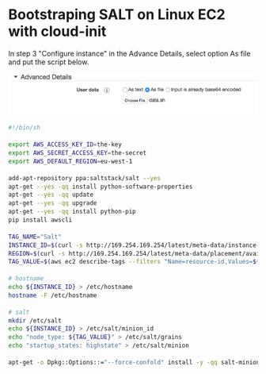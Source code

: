 Bootstraping SALT on Linux EC2 with cloud-init
==============================================

In step 3 "Configure instance" in the Advance Details, select option As file and
put the script below.

![User data](user_data.png)

```sh
#!/bin/sh

export AWS_ACCESS_KEY_ID=the-key
export AWS_SECRET_ACCESS_KEY=the-secret
export AWS_DEFAULT_REGION=eu-west-1

add-apt-repository ppa:saltstack/salt --yes
apt-get --yes -qq install python-software-properties
apt-get --yes -qq update
apt-get --yes -qq upgrade
apt-get --yes -qq install python-pip
pip install awscli

TAG_NAME="Salt"
INSTANCE_ID=$(curl -s http://169.254.169.254/latest/meta-data/instance-id)
REGION=$(curl -s http://169.254.169.254/latest/meta-data/placement/availability-zone | sed 's/.$//')
TAG_VALUE=$(aws ec2 describe-tags --filters "Name=resource-id,Values=${INSTANCE_ID}" "Name=key,Values=$TAG_NAME" --region ${REGION} --output=text | cut -f5)

# hostname
echo ${INSTANCE_ID} > /etc/hostname
hostname -F /etc/hostname

# salt
mkdir /etc/salt
echo ${INSTANCE_ID} > /etc/salt/minion_id
echo "node_type: ${TAG_VALUE}" > /etc/salt/grains
echo "startup_states: highstate" > /etc/salt/minion

apt-get -o Dpkg::Options::="--force-confold" install -y -qq salt-minion
```
